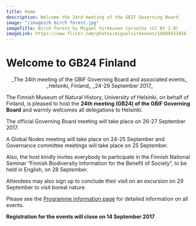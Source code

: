 ```yaml
---
title: Home
description: Welcome the 24rd meeting of the GBIF Governing Board 
image: "/images/6 birch forest.jpg"
imageTitle: Birch Forest by Miguel Virkkunen Carvalho (CC BY 2.0)
imageLink: https://www.flickr.com/photos/miguelvirkkunen/10889431856
---
```


# Welcome to GB24 Finland 

<p align="center">_The 24th meeting of the GBIF Governing Board and associated events_
_Helsinki, Finland_
_24-29 September 2017_</p>

The Finnish Museum of Natural History, University of Helsinki, on behalf of Finland, is pleased to host the **24th meeting (GB24) of the GBIF Governing Board** and warmly welcomes all delegations to Helsinki. 

The official Governing Board meeting will take place on 26-27 September 2017. 

A Global Nodes meeting will take place on 24-25 September and Governance committee meetings will take place on 25 September. 

Also, the host kindly invites everybody to participate in the Finnish National Seminar “Finnish Biodiversity Information for the Benefit of Society”, to be held in English, on 28 September. 

Attendees may also sign up to conclude their visit on an excursion on 29 September to visit boreal nature. 

Please see the [Programme information page](./programme/) for detailed information on all events. 

**Registration for the events will close on 14 September 2017**

